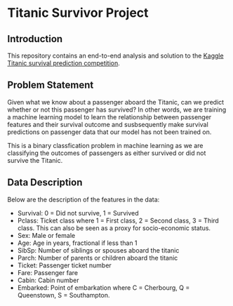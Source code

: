 # Titanic Survivor Project

## Introduction
This repository contains an end-to-end analysis and solution to the [Kaggle Titanic survival prediction competition](https://www.kaggle.com/c/titanic/overview).  

## Problem Statement
Given what we know about a passenger aboard the Titanic, can we predict whether or not this passenger has survived? In other words, we are training a machine learning model to learn the relationship between passenger features and their survival outcome and susbsequently make survival predictions on passenger data that our model has not been trained on.

This is a binary classfication problem in machine learning as we are classifying the outcomes of passengers as either survived or did not survive the Titanic.  

## Data Description
Below are the description of the features in the data:

* Survival: 0 = Did not survive, 1 = Survived
* Pclass: Ticket class where 1 = First class, 2 = Second class, 3 = Third class. This can also be seen as a proxy for socio-economic status.
* Sex: Male or female
* Age: Age in years, fractional if less than 1
* SibSp: Number of siblings or spouses aboard the titanic
* Parch: Number of parents or children aboard the titanic
* Ticket: Passenger ticket number
* Fare: Passenger fare
* Cabin: Cabin number
* Embarked: Point of embarkation where C = Cherbourg, Q = Queenstown, S = Southampton.
